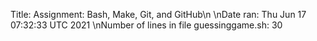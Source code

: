 Title: Assignment: Bash, Make, Git, and GitHub\n
\nDate ran:
Thu Jun 17 07:32:33 UTC 2021
\nNumber of lines in file guessinggame.sh:
30
